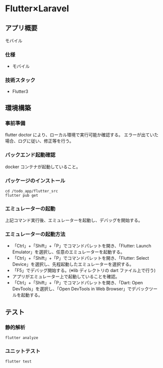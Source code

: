 # Flutter×Laravel

## アプリ概要

モバイル

### 仕様

- モバイル

### 技術スタック

- Flutter3

## 環境構築

### 事前準備

flutter doctor により、ローカル環境で実行可能か確認する。
エラーが出ていた場合、ログに従い、修正等を行う。

### バックエンド起動確認

docker コンテナが起動していること。

### パッケージのインストール

```
cd /todo_app/flutter_src
flutter pub get
```

### エミュレーターの起動

上記コマンド実行後、エミュレーターを起動し、デバッグを開始する。

### エミュレーターの起動方法

- 「Ctrl」+「Shift」+「P」でコマンドパレットを開き、「Flutter: Launch Emulator」を選択し、任意のエミュレーターを起動する。
- 「Ctrl」+「Shift」+「P」でコマンドパレットを開き、「Flutter: Select Device」を選択し、先程起動したエミュレーターを選択する。
- 「F5」でデバッグ開始する。(※lib ディレクトリの dart ファイル上で行う)
- アプリがエミュレーター上で起動していることを確認。
- 「Ctrl」+「Shift」+「P」でコマンドパレットを開き、「Dart: Open DevTools」を選択し、「Open DevTools in Web Browser」でデバックツールを起動する。

## テスト

### 静的解析

```
flutter analyze
```

### ユニットテスト

```
flutter test
```
